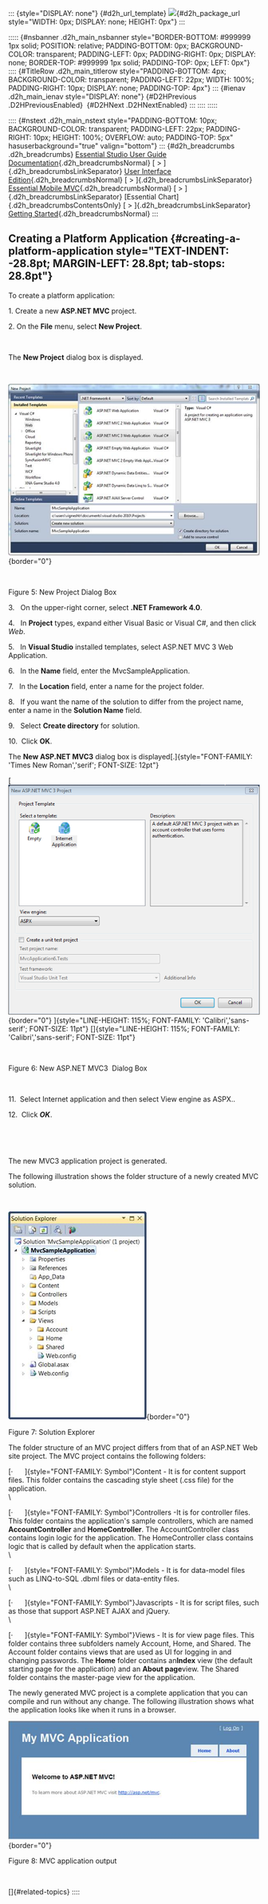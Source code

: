 ::: {style="DISPLAY: none"}
[](ms-xhelp:///?Id=d2h_url_template){#d2h_url_template} ![](!package_url!){#d2h_package_url style="WIDTH: 0px; DISPLAY: none; HEIGHT: 0px"}
:::

::::: {#nsbanner .d2h_main_nsbanner style="BORDER-BOTTOM: #999999 1px solid; POSITION: relative; PADDING-BOTTOM: 0px; BACKGROUND-COLOR: transparent; PADDING-LEFT: 0px; PADDING-RIGHT: 0px; DISPLAY: none; BORDER-TOP: #999999 1px solid; PADDING-TOP: 0px; LEFT: 0px"}
:::: {#TitleRow .d2h_main_titlerow style="PADDING-BOTTOM: 4px; BACKGROUND-COLOR: transparent; PADDING-LEFT: 22px; WIDTH: 100%; PADDING-RIGHT: 10px; DISPLAY: none; PADDING-TOP: 4px"}
::: {#ienav .d2h_main_ienav style="DISPLAY: none"}
[](ms-xhelp:///?Id=c6c6c41b-a544-40a2-87ad-a6dc0d1afa32){#D2HPrevious .D2HPreviousEnabled}  [](ms-xhelp:///?Id=b671a866-7cb9-4ddd-bc53-9d39a4eafdb7){#D2HNext .D2HNextEnabled}
:::
::::
:::::

:::: {#nstext .d2h_main_nstext style="PADDING-BOTTOM: 10px; BACKGROUND-COLOR: transparent; PADDING-LEFT: 22px; PADDING-RIGHT: 10px; HEIGHT: 100%; OVERFLOW: auto; PADDING-TOP: 5px" hasuserbackground="true" valign="bottom"}
::: {#d2h_breadcrumbs .d2h_breadcrumbs}
[Essential Studio User Guide Documentation](ms-xhelp:///?Id=12457748-09e3-4d74-a240-8e049cedf030){.d2h_breadcrumbsNormal} [ \> ]{.d2h_breadcrumbsLinkSeparator} [User Interface Edition](ms-xhelp:///?Id=c29296b7-531c-413b-a0ec-488ca1f7f669){.d2h_breadcrumbsNormal} [ \> ]{.d2h_breadcrumbsLinkSeparator} [Essential Mobile MVC](ms-xhelp:///?Id=74df42e3-5434-4590-9be6-3ae2f911cbbc){.d2h_breadcrumbsNormal} [ \> ]{.d2h_breadcrumbsLinkSeparator} [Essential Chart]{.d2h_breadcrumbsContentsOnly} [ \> ]{.d2h_breadcrumbsLinkSeparator} [Getting Started](ms-xhelp:///?Id=3eb7eb94-5332-4941-affa-4bfbabf22ff3){.d2h_breadcrumbsNormal}
:::

## Creating a Platform Application {#creating-a-platform-application style="TEXT-INDENT: -28.8pt; MARGIN-LEFT: 28.8pt; tab-stops: 28.8pt"}

To create a platform application:

1\. Create a new **ASP.NET MVC** project.

2\. On the **File** menu, select **New Project**.

 

The **New Project** dialog box is displayed.

 

![Description: C:\\Users\\krishnarajd\\Desktop\\mvcapplication.png](ImagesExt/image102_10.jpg){border="0"}

 

Figure 5: New Project Dialog Box

3.   On the upper-right corner, select **.NET Framework 4.0**.

4.   In **Project** types, expand either Visual Basic or Visual C#, and then click *Web*.

5.   In **Visual Studio** installed templates, select ASP.NET MVC 3 Web Application.

6.   In the **Name** field, enter the MvcSampleApplication.

7.   In the **Location** field, enter a name for the project folder.

8.   If you want the name of the solution to differ from the project name, enter a name in the **Solution Name** field.

9.   Select **Create directory** for solution.

10.  Click **OK**.

The **New ASP.NET MVC3** dialog box is displayed[.]{style="FONT-FAMILY: 'Times New Roman','serif'; FONT-SIZE: 12pt"}

[ ![Description: C:\\Users\\krishnarajd\\Desktop\\Capture.PNG](ImagesExt/image102_11.png){border="0"} ]{style="LINE-HEIGHT: 115%; FONT-FAMILY: 'Calibri','sans-serif'; FONT-SIZE: 11pt"} []{style="LINE-HEIGHT: 115%; FONT-FAMILY: 'Calibri','sans-serif'; FONT-SIZE: 11pt"}

 

Figure 6: New ASP.NET MVC3  Dialog Box

 

11.  Select Internet application and then select View engine as ASPX..

12.  Click ***OK***.

 

 

The new MVC3 application project is generated.

The following illustration shows the folder structure of a newly created MVC solution.

 

![](ImagesExt/image102_12.jpg){border="0"}

Figure 7: Solution Explorer

The folder structure of an MVC project differs from that of an ASP.NET Web site project. The MVC project contains the following folders:

[·      ]{style="FONT-FAMILY: Symbol"}Content - It is for content support files. This folder contains the cascading style sheet (.css file) for the application.\
\

[·      ]{style="FONT-FAMILY: Symbol"}Controllers -It is for controller files. This folder contains the application\'s sample controllers, which are named **AccountController** and **HomeController**. The AccountController class contains login logic for the application. The HomeController class contains logic that is called by default when the application starts.\
\

[·      ]{style="FONT-FAMILY: Symbol"}Models - It is for data-model files such as LINQ-to-SQL .dbml files or data-entity files.\
\

[·      ]{style="FONT-FAMILY: Symbol"}Javascripts - It is for script files, such as those that support ASP.NET AJAX and jQuery.\
\

[·      ]{style="FONT-FAMILY: Symbol"}Views - It is for view page files. This folder contains three subfolders namely Account, Home, and Shared. The Account folder contains views that are used as UI for logging in and changing passwords. The **Home** folder contains an**Index** view (the default starting page for the application) and an **About page**view. The Shared folder contains the master-page view for the application.

The newly generated MVC project is a complete application that you can compile and run without any change. The following illustration shows what the application looks like when it runs in a browser.

![](ImagesExt/image102_13.jpg){border="0"}

Figure 8: MVC application output

 

[]{#related-topics}
::::
